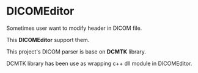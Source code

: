 # DICOMEditor

Sometimes user want to modify header in DICOM file.

This **DICOMEditor** support them.

This project's DICOM parser is base on **DCMTK** library.

DCMTK library has been use as wrapping c++ dll module in DICOMEditor.

